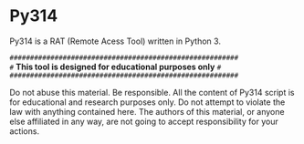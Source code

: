 # Py314


Py314 is a RAT (Remote Acess Tool) written in Python 3.


`########################################################`  
`#` **This tool is designed for educational purposes only** `#`  
`########################################################`

Do not abuse this material. Be responsible.
All the content of Py314 script is for educational and research purposes only.
Do not attempt to violate the law with anything contained here.
The authors of this material, or anyone else affiliated in any way, are not going to accept responsibility for your actions.
```


